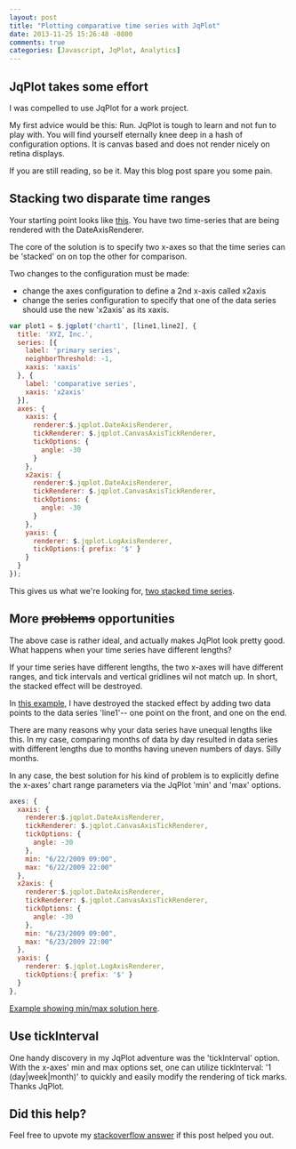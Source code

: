 ```yaml
---
layout: post
title: "Plotting comparative time series with JqPlot"
date: 2013-11-25 15:26:48 -0800
comments: true
categories: [Javascript, JqPlot, Analytics]
---
```


## JqPlot takes some effort

I was compelled to use JqPlot for a work project.

My first advice would be this: Run. JqPlot is tough to learn and not fun to play with. You will find yourself eternally knee deep in a hash of configuration options. It is canvas based and does not render nicely on retina displays.

If you are still reading, so be it. May this blog post spare you some pain.

## Stacking two disparate time ranges

Your starting point looks like [this](http://jsfiddle.net/ptk921/R92tG/1/). You have two time-series that are being rendered with the DateAxisRenderer.

The core of the solution is to specify two x-axes so that the
time series can be 'stacked' on on top the other for
comparison.

Two changes to the configuration must be made:
 * change the axes configuration to define a 2nd x-axis called x2axis
 * change the series configuration to specify that one of the data
   series should use the new 'x2axis' as its xaxis.


``` javascript
var plot1 = $.jqplot('chart1', [line1,line2], { 
  title: 'XYZ, Inc.', 
  series: [{ 
    label: 'primary series', 
    neighborThreshold: -1,
    xaxis: 'xaxis'
  }, {
    label: 'comparative series',
    xaxis: 'x2axis'
  }], 
  axes: { 
    xaxis: { 
      renderer:$.jqplot.DateAxisRenderer,
      tickRenderer: $.jqplot.CanvasAxisTickRenderer,
      tickOptions: {
        angle: -30
      } 
    },
    x2axis: {
      renderer:$.jqplot.DateAxisRenderer,
      tickRenderer: $.jqplot.CanvasAxisTickRenderer,
      tickOptions: {
        angle: -30
      } 
    },
    yaxis: {  
      renderer: $.jqplot.LogAxisRenderer,
      tickOptions:{ prefix: '$' } 
    } 
  }
});

```

This gives us what we're looking for, [two stacked time series](http://jsfiddle.net/ptk921/R92tG/4/).


## More ~~problems~~ opportunities

The above case is rather ideal, and actually makes JqPlot look pretty
good. What happens when your time series have different lengths?

If your time series have different lengths, the two x-axes will have
different ranges, and tick intervals and vertical gridlines wil not
match up. In short, the stacked effect will be destroyed.

In [this example](http://jsfiddle.net/R92tG/5/), I have destroyed the
stacked effect by adding two data points to the data series 'line1'--
one point on the front, and one on the end.

There are many reasons why your data series have unequal lengths like
this. In my case, comparing months of data by day resulted in data series
with different lengths due to months having uneven numbers of days. Silly months.

In any case, the best solution for his kind of problem is to explicitly
define the x-axes' chart range parameters via the JqPlot 'min' and 'max'
options.

``` javascript
axes: { 
  xaxis: { 
    renderer:$.jqplot.DateAxisRenderer,
    tickRenderer: $.jqplot.CanvasAxisTickRenderer,
    tickOptions: {
      angle: -30
    },
    min: "6/22/2009 09:00",
    max: "6/22/2009 22:00"
  },
  x2axis: {
    renderer:$.jqplot.DateAxisRenderer,
    tickRenderer: $.jqplot.CanvasAxisTickRenderer,
    tickOptions: {
      angle: -30
    },
    min: "6/23/2009 09:00",
    max: "6/23/2009 22:00"
  },
  yaxis: {  
    renderer: $.jqplot.LogAxisRenderer,
    tickOptions:{ prefix: '$' } 
  } 
},
```

[Example showing min/max solution here](http://jsfiddle.net/R92tG/6/).

## Use tickInterval

One handy discovery in my JqPlot adventure was the 'tickInterval'
option. With the x-axes' min and max options set, one can utilize
    tickInterval: '1 (day|week|month)'
to quickly and easily modify the rendering of tick marks. Thanks JqPlot.


## Did this help?

Feel free to upvote my [stackoverflow answer](http://stackoverflow.com/a/20227772/1128839) if this post helped you out.
